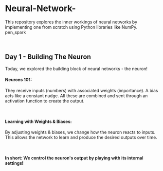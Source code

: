 # Neural-Network-
This repository explores the inner workings of neural networks by implementing one from scratch using Python libraries like NumPy.  pen_spark

<br>

## Day 1 - Building The Neuron
<p>
Today, we explored the building block of neural networks - the neuron!

<br>

#### Neurons 101:

They receive inputs (numbers) with associated weights (importance).
A bias acts like a constant nudge.
All these are combined and sent through an activation function to create the output.

<br> 

#### Learning with Weights & Biases:

By adjusting weights & biases, we change how the neuron reacts to inputs.
This allows the network to learn and produce the desired outputs over time.

<br>

#### In short: We control the neuron's output by playing with its internal settings! ️

</p>
